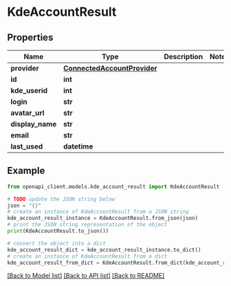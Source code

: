 # KdeAccountResult


## Properties

Name | Type | Description | Notes
------------ | ------------- | ------------- | -------------
**provider** | [**ConnectedAccountProvider**](ConnectedAccountProvider.md) |  | 
**id** | **int** |  | 
**kde_userid** | **int** |  | 
**login** | **str** |  | 
**avatar_url** | **str** |  | 
**display_name** | **str** |  | 
**email** | **str** |  | 
**last_used** | **datetime** |  | 

## Example

```python
from openapi_client.models.kde_account_result import KdeAccountResult

# TODO update the JSON string below
json = "{}"
# create an instance of KdeAccountResult from a JSON string
kde_account_result_instance = KdeAccountResult.from_json(json)
# print the JSON string representation of the object
print(KdeAccountResult.to_json())

# convert the object into a dict
kde_account_result_dict = kde_account_result_instance.to_dict()
# create an instance of KdeAccountResult from a dict
kde_account_result_from_dict = KdeAccountResult.from_dict(kde_account_result_dict)
```
[[Back to Model list]](../README.md#documentation-for-models) [[Back to API list]](../README.md#documentation-for-api-endpoints) [[Back to README]](../README.md)


